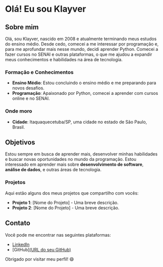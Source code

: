 # Olá! Eu sou Klayver

## Sobre mim

Olá, sou Klayver, nascido em 2008 e atualmente terminando meus estudos do ensino médio. Desde cedo, comecei a me interessar por programação e, para me aprofundar mais nesse mundo, decidi aprender Python. Comecei a fazer cursos no SENAI e outras plataformas, o que me ajudou a expandir meus conhecimentos e habilidades na área de tecnologia.

### Formação e Conhecimentos

- **Ensino Médio**: Estou concluindo o ensino médio e me preparando para novos desafios.
- **Programação**: Apaixonado por Python, comecei a aprender com cursos online e no SENAI.
  
### Onde moro

- **Cidade**: Itaquaquecetuba/SP, uma cidade no estado de São Paulo, Brasil.

## Objetivos

Estou sempre em busca de aprender mais, desenvolver minhas habilidades e buscar novas oportunidades no mundo da programação. Estou interessado em aprender mais sobre **desenvolvimento de software**, **análise de dados**, e outras áreas de tecnologia.

### Projetos

Aqui estão alguns dos meus projetos que compartilho com vocês:

- **Projeto 1**: [Nome do Projeto] - Uma breve descrição.
- **Projeto 2**: [Nome do Projeto] - Uma breve descrição.

## Contato

Você pode me encontrar nas seguintes plataformas:

- [LinkedIn](www.linkedin.com/in/klayver)
- [GitHub][(URL do seu GitHub)](https://github.com/Klayverc)

Obrigado por visitar meu perfil! 😄
